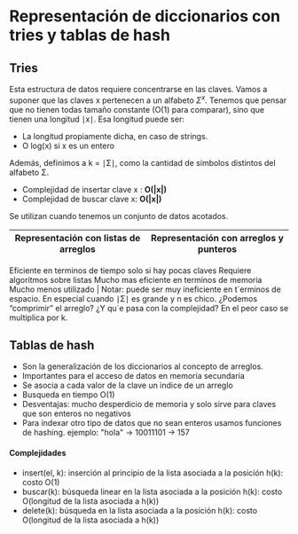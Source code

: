 # Representación de diccionarios con tries y tablas de hash
## Tries
Esta estructura de datos requiere concentrarse en las claves.
Vamos a suponer que las claves x pertenecen a un alfabeto $Σ^x$.
Tenemos que pensar que no tienen todas tamaño constante (O(1) para comparar), sino que tienen una longitud ∣x∣.
Esa longitud puede ser:
* La longitud propiamente dicha, en caso de strings.
* O log(x) si x es un entero
 
Además, definimos a k = ∣Σ∣, como la cantidad de símbolos distintos del alfabeto Σ.

* Complejidad de insertar clave x : **O(|x|)**
* Complejidad de buscar clave x: **O(|x|)**

Se utilizan cuando tenemos un conjunto de datos acotados.

|Representación con listas de arreglos| Representación con arreglos y punteros|
|--------|-------|
Eficiente en terminos de tiempo solo si hay pocas claves
Requiere algoritmos sobre listas
Mucho mas eficiente en terminos de memoria
Mucho menos utilizado |  Notar: puede ser muy ineficiente en t´erminos de espacio.
En especial cuando ∣Σ∣ es grande y n es chico.
¿Podemos “comprimir” el arreglo? ¿Y qu´e pasa con la
complejidad?
En el peor caso se multiplica por k.
## Tablas de hash
* Son la generalización de los diccionarios al concepto de arreglos.
* Importantes para el acceso de datos en memoria secundaria
* Se asocia a cada valor de la clave un indice de un arreglo
* Busqueda en tiempo O(1)
* Desventajas: mucho desperdicio de memoria y solo sirve para claves que son enteros no negativos 
* Para indexar otro tipo de datos que no sean enteros usamos funciones de hashing. ejemplo: "hola" -> 10011101 -> 157

#### Complejidades
* insert(el, k): inserción al principio de la lista
asociada a la posición h(k): costo O(1)
* buscar(k): búsqueda linear en la lista
asociada a la posición h(k): costo O(longitud
de la lista asociada a h(k))
* delete(k): búsqueda en la lista asociada a la
posición h(k): costo O(longitud de la lista
asociada a h(k))
